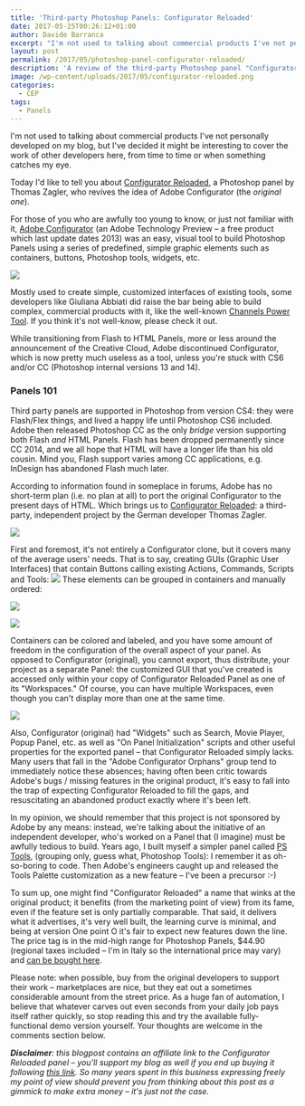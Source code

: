 ```yaml
---
title: 'Third-party Photoshop Panels: Configurator Reloaded'
date: 2017-05-25T00:26:12+01:00
author: Davide Barranca
excerpt: "I'm not used to talking about commercial products I've not personally developed on my blog, but I've decided it might be interesting to cover the work of other developers here, from time to time or when something catches my eye."
layout: post
permalink: /2017/05/photoshop-panel-configurator-reloaded/
description: 'A review of the third-party Photoshop panel "Configurator Reloaded": it winks at the original Adobe Configurator, but it delivers.'
image: /wp-content/uploads/2017/05/configurator-reloaded.png
categories:
  - CEP
tags:
  - Panels
---
```


I'm not used to talking about commercial products I've not personally developed on my blog, but I've decided it might be interesting to cover the work of other developers here, from time to time or when something catches my eye.

Today I'd like to tell you about [Configurator Reloaded](http://pixelsucht.net/configurator-reloaded-photoshop-panel/en/start/?source=barranca), a Photoshop panel by Thomas Zagler, who revives the idea of Adobe Configurator (the _original one_).

For those of you who are awfully too young to know, or just not familiar with it, [Adobe Configurator](http://labs.adobe.com/technologies/configurator/) (an Adobe Technology Preview – a free product which last update dates 2013) was an easy, visual tool to build Photoshop Panels using a series of predefined, simple graphic elements such as containers, buttons, Photoshop tools, widgets, etc.

![](/wp-content/uploads/2017/05/AdobeConfigurator-700x327.png)

Mostly used to create simple, customized interfaces of existing tools, some developers like Giuliana Abbiati did raise the bar being able to build complex, commercial products with it, like the well-known [Channels Power Tool](http://cc-extensions.com/products/cpt/). If you think it's not well-know, please check it out.

While transitioning from Flash to HTML Panels, more or less around the announcement of the Creative Cloud, Adobe discontinued Configurator, which is now pretty much useless as a tool, unless you're stuck with CS6 and/or CC (Photoshop internal versions 13 and 14).

### Panels 101

Third party panels are supported in Photoshop from version CS4: they were Flash/Flex things, and lived a happy life until Photoshop CS6 included. Adobe then released Photoshop CC as the only _bridge_ version supporting both Flash _and_ HTML Panels. Flash has been dropped permanently since CC 2014, and we all hope that HTML will have a longer life than his old cousin. Mind you, Flash support varies among CC applications, e.g. InDesign has abandoned Flash much later.

According to information found in someplace in forums, Adobe has no short-term plan (i.e. no plan at all) to port the original Configurator to the present days of HTML. Which brings us to [Configurator Reloaded](http://pixelsucht.net/configurator-reloaded-photoshop-panel/en/start/?source=barranca): a third-party, independent project by the German developer Thomas Zagler.

[![](/wp-content/uploads/2017/05/Configurator-Reloaded-700x393.jpg)](http://pixelsucht.net/configurator-reloaded-photoshop-panel/en/start/?source=barranca )

First and foremost, it's not entirely a Configurator clone, but it covers many of the average users' needs. That is to say, creating GUIs (Graphic User Interfaces) that contain Buttons calling existing Actions, Commands, Scripts and Tools: ![](/wp-content/uploads/2017/05/neueButtonshinzufuegen-1.gif) These elements can be grouped in containers and manually ordered:

![](/wp-content/uploads/2017/05/collapseContainer-1.gif)

![](/wp-content/uploads/2017/05/newContainer-1.gif)

Containers can be colored and labeled, and you have some amount of freedom in the configuration of the overall aspect of your panel. As opposed to Configurator (original), you cannot export, thus distribute, your project as a separate Panel: the customized GUI that you've created is accessed only within your copy of Configurator Reloaded Panel as one of its "Workspaces." Of course, you can have multiple Workspaces, even though you can't display more than one at the same time.

![](/wp-content/uploads/2017/05/newWorkspace-1.gif)

Also, Configurator (original) had "Widgets" such as Search, Movie Player, Popup Panel, etc. as well as "On Panel Initialization" scripts and other useful properties for the exported panel – that Configurator Reloaded simply lacks. Many users that fall in the "Adobe Configurator Orphans" group tend to immediately notice these absences; having often been critic towards Adobe's bugs / missing features in the original product, it's easy to fall into the trap of expecting Configurator Reloaded to fill the gaps, and resuscitating an abandoned product exactly where it's been left.

In my opinion, we should remember that this project is not sponsored by Adobe by any means: instead, we're talking about the initiative of an independent developer, who's worked on a Panel that (I imagine) must be awfully tedious to build. Years ago, I built myself a simpler panel called [PS Tools](https://creative.adobe.com/addons/products/2603), (grouping only, guess what, Photoshop Tools): I remember it as oh-so-boring to code. Then Adobe's engineers caught up and released the Tools Palette customization as a new feature – I've been a precursor :-)

To sum up, one might find "Configurator Reloaded" a name that winks at the original product; it benefits (from the marketing point of view) from its fame, even if the feature set is only partially comparable. That said, it delivers what it advertises, it's very well built, the learning curve is minimal, and being at version One point O it's fair to expect new features down the line. The price tag is in the mid-high range for Photoshop Panels, $44.90 (regional taxes included – I'm in Italy so the international price may vary) and [can be bought here](http://pixelsucht.net/configurator-reloaded-photoshop-panel/en/start/?source=barranca).

Please note: when possible, buy from the original developers to support their work – marketplaces are nice, but they eat out a sometimes considerable amount from the street price. As a huge fan of automation, I believe that whatever carves out even seconds from your daily job pays itself rather quickly, so stop reading this and try the available fully-functional demo version yourself. Your thoughts are welcome in the comments section below.

_**Disclaimer**: this blogpost contains an affiliate link to the Configurator Reloaded panel – you'll support my blog as well if you end up buying it following [this link](http://pixelsucht.net/configurator-reloaded-photoshop-panel/en/start/?source=barranca). So many years spent in this business expressing freely my point of view should prevent you from thinking about this post as a gimmick to make extra money – it's just not the case._
